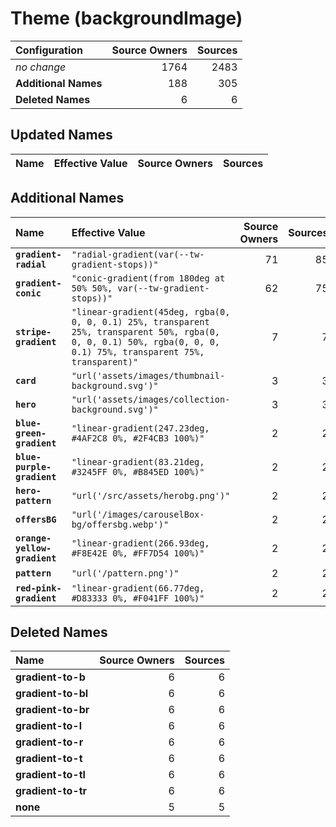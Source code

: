 # Theme (backgroundImage)

| Configuration | Source Owners | Sources |
| :------------ | ------------: | ------: |
| *no change* | 1764 | 2483 |
| **Additional Names** | 188 | 305 |
| **Deleted Names** | 6 | 6 |

## Updated Names

| Name | Effective Value | Source Owners | Sources |
| :--- | :-------------- | ------------: | ------: |

## Additional Names

| Name | Effective Value | Source Owners | Sources |
| :--- | :-------------- | ------------: | ------: |
| **`gradient-radial`** | `"radial-gradient(var(--tw-gradient-stops))"` | 71 | 85 |
| **`gradient-conic`** | `"conic-gradient(from 180deg at 50% 50%, var(--tw-gradient-stops))"` | 62 | 75 |
| **`stripe-gradient`** | `"linear-gradient(45deg, rgba(0, 0, 0, 0.1) 25%, transparent 25%, transparent 50%, rgba(0, 0, 0, 0.1) 50%, rgba(0, 0, 0, 0.1) 75%, transparent 75%, transparent)"` | 7 | 7 |
| **`card`** | `"url('assets/images/thumbnail-background.svg')"` | 3 | 3 |
| **`hero`** | `"url('assets/images/collection-background.svg')"` | 3 | 3 |
| **`blue-green-gradient`** | `"linear-gradient(247.23deg, #4AF2C8 0%, #2F4CB3 100%)"` | 2 | 2 |
| **`blue-purple-gradient`** | `"linear-gradient(83.21deg, #3245FF 0%, #B845ED 100%)"` | 2 | 2 |
| **`hero-pattern`** | `"url('/src/assets/herobg.png')"` | 2 | 2 |
| **`offersBG`** | `"url('/images/carouselBox-bg/offersbg.webp')"` | 2 | 2 |
| **`orange-yellow-gradient`** | `"linear-gradient(266.93deg, #F8E42E 0%, #FF7D54 100%)"` | 2 | 2 |
| **`pattern`** | `"url('/pattern.png')"` | 2 | 2 |
| **`red-pink-gradient`** | `"linear-gradient(66.77deg, #D83333 0%, #F041FF 100%)"` | 2 | 2 |

## Deleted Names

| Name | Source Owners | Sources |
| :--- | ------------: | ------: |
| **gradient-to-b** | 6 | 6 |
| **gradient-to-bl** | 6 | 6 |
| **gradient-to-br** | 6 | 6 |
| **gradient-to-l** | 6 | 6 |
| **gradient-to-r** | 6 | 6 |
| **gradient-to-t** | 6 | 6 |
| **gradient-to-tl** | 6 | 6 |
| **gradient-to-tr** | 6 | 6 |
| **none** | 5 | 5 |
